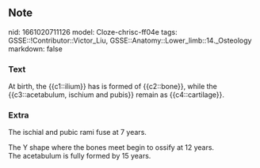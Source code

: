 ## Note
nid: 1661020711126
model: Cloze-chrisc-ff04e
tags: GSSE::!Contributor::Victor_Liu, GSSE::Anatomy::Lower_limb::14._Osteology
markdown: false

### Text
At birth, the {{c1::ilium}} has is formed of {{c2::bone}}, while the {{c3::acetabulum, ischium and pubis}} remain as {{c4::cartilage}}.

### Extra
The ischial and pubic rami fuse at 7 years.
<div>
  The Y shape where the bones meet begin to ossify at 12 years.
</div>
<div>
  The acetabulum is fully formed by 15 years.
</div>
